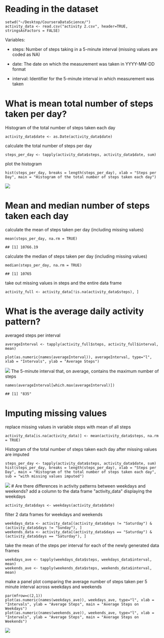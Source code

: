 Reading in the dataset
======================

    setwd("~/Desktop/CourseraDataScience/")
    activity_data <- read.csv("activity 2.csv", header=TRUE, stringsAsFactors = FALSE)

Variables:

-   steps: Number of steps taking in a 5-minute interval (missing values
    are coded as NA)

-   date: The date on which the measurement was taken in YYYY-MM-DD
    format

-   interval: Identifier for the 5-minute interval in which measurement
    was taken

What is mean total number of steps taken per day?
=================================================

Histogram of the total number of steps taken each day

    activity_data$date <- as.Date(activity_data$date)

calculate the total number of steps per day

    steps_per_day <- tapply(activity_data$steps, activity_data$date, sum)

plot the histogram

    hist(steps_per_day, breaks = length(steps_per_day), xlab = "Steps per Day", main = "Histogram of the total number of steps taken each day")

![](PA1_template_files/figure-markdown_strict/histogram_with_NAs-1.png)

Mean and median number of steps taken each day
==============================================

calculate the mean of steps taken per day (including missing values)

    mean(steps_per_day, na.rm = TRUE)

    ## [1] 10766.19

calculate the median of steps taken per day (including missing values)

    median(steps_per_day, na.rm = TRUE)

    ## [1] 10765

take out missing values in steps and the entire data frame

    activity_full <- activity_data[!is.na(activity_data$steps), ]

What is the average daily activity pattern?
===========================================

averaged steps per interval

    averageInterval <- tapply(activity_full$steps, activity_full$interval, mean)

    plot(as.numeric(names(averageInterval)), averageInterval, type="l", xlab = "Intervals", ylab = "Average Steps")

![](PA1_template_files/figure-markdown_strict/daily_activity_with_NAs-1.png)
The 5-minute interval that, on average, contains the maximum number of
steps

    names(averageInterval[which.max(averageInterval)])

    ## [1] "835"

Imputing missing values
=======================

replace missing values in variable steps with mean of all steps

    activity_data[is.na(activity_data)] <- mean(activity_data$steps, na.rm = TRUE)

Histogram of the total number of steps taken each day after missing
values are imputed

    steps_per_day <- tapply(activity_data$steps, activity_data$date, sum)
    hist(steps_per_day, breaks = length(steps_per_day), xlab = "Steps per Day", main = "Histogram of the total number of steps taken each day", sub = "with missing values imputed")

![](PA1_template_files/figure-markdown_strict/histogram_without_NAs-1.png)
\# Are there differences in activity patterns between weekdays and
weekends? add a column to the data frame "activity\_data" displaying the
weekdays

    activity_data$days <- weekdays(activity_data$date)

filter 2 data frames for weekdays and weekends

    weekdays_data <- activity_data[(activity_data$days != "Saturday") & (activity_data$days != "Sunday"), ]
    weekends_data <- activity_data[(activity_data$days == "Saturday") & (activity_data$days == "Saturday"), ]

take the mean of the steps per interval for each of the newly generated
data frames

    weekdays_ave <- tapply(weekdays_data$steps, weekdays_data$interval, mean)
    weekends_ave <- tapply(weekends_data$steps, weekends_data$interval, mean)

make a panel plot comparing the average number of steps taken per 5
minute interval across weekdays and weekends

    par(mfrow=c(2,1))
    plot(as.numeric(names(weekdays_ave)), weekdays_ave, type="l", xlab = "Intervals", ylab = "Average Steps", main = "Average Steps on Weekdays")
    plot(as.numeric(names(weekends_ave)), weekends_ave, type="l", xlab = "Intervals", ylab = "Average Steps", main = "Average Steps on Weekends")

![](PA1_template_files/figure-markdown_strict/planel_plot-1.png)
